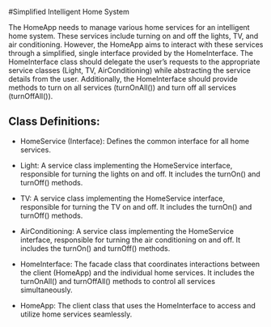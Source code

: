 #Simplified Intelligent Home System

The HomeApp needs to manage various home services for an intelligent home system. These services include turning on and off the lights, TV, and air conditioning. However, the HomeApp aims to interact with these services through a simplified, single interface provided by the HomeInterface. The HomeInterface class should delegate the user’s requests to the appropriate service classes (Light, TV, AirConditioning) while abstracting the service details from the user. Additionally, the HomeInterface should provide methods to turn on all services (turnOnAll()) and turn off all services (turnOffAll()).

## Class Definitions:

- HomeService (Interface): Defines the common interface for all home services.

- Light: A service class implementing the HomeService interface, responsible for turning the lights on and off. It includes the turnOn() and turnOff() methods.

- TV: A service class implementing the HomeService interface, responsible for turning the TV on and off. It includes the turnOn() and turnOff() methods.

- AirConditioning: A service class implementing the HomeService interface, responsible for turning the air conditioning on and off. It includes the turnOn() and turnOff() methods.

- HomeInterface: The facade class that coordinates interactions between the client (HomeApp) and the individual home services. It includes the turnOnAll() and turnOffAll() methods to control all services simultaneously.

- HomeApp: The client class that uses the HomeInterface to access and utilize home services seamlessly.
